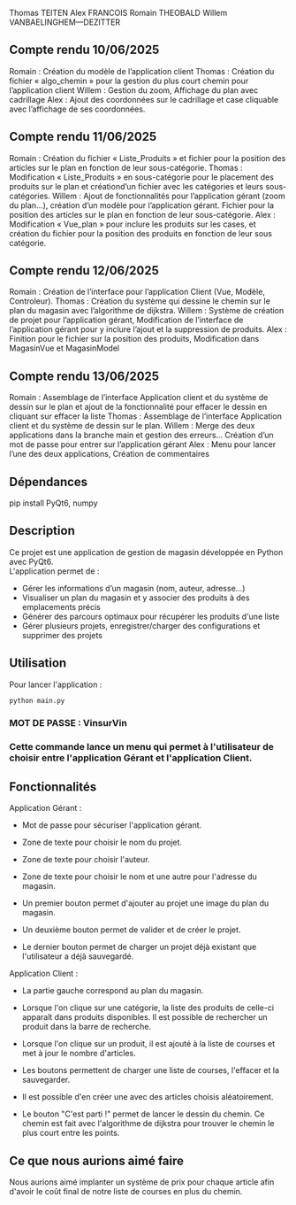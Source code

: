 ﻿Thomas TEITEN
Alex FRANCOIS
Romain THEOBALD
Willem VANBAELINGHEM—DEZITTER

## Compte rendu 10/06/2025

Romain : Création du modèle de l’application client
Thomas : Création du fichier « algo_chemin » pour la gestion du plus court chemin pour l’application client
Willem : Gestion du zoom, Affichage du plan avec cadrillage
Alex : Ajout des coordonnées sur le cadrillage et case cliquable avec l’affichage de ses coordonnées.


## Compte rendu 11/06/2025

Romain : Création du fichier « Liste_Produits » et fichier pour la position des articles sur le plan en fonction de leur sous-catégorie.
Thomas : Modification « Liste_Produits » en sous-catégorie pour le placement des produits sur le plan et créationd’un fichier avec les catégories et leurs sous-catégories. 
Willem : Ajout de fonctionnalités pour l’application gérant (zoom du plan…), création d’un modèle pour l’application gérant. Fichier pour la position des articles sur le plan en fonction de leur sous-catégorie.
Alex : Modification « Vue_plan » pour inclure les produits sur les cases, et création du fichier pour la position des produits en fonction de leur sous catégorie.


## Compte rendu 12/06/2025

Romain : Création de l’interface pour l’application Client (Vue, Modèle, Controleur).
Thomas : Création du système qui dessine le chemin sur le plan du magasin avec l’algorithme de dijkstra.
Willem : Système de création de projet pour l’application gérant, Modification de l’interface de l’application gérant pour y inclure l’ajout et la suppression de produits.
Alex : Finition pour le fichier sur la position des produits, Modification dans MagasinVue et MagasinModel


## Compte rendu 13/06/2025

Romain : Assemblage de l’interface Application client et du système de dessin sur le plan et ajout de la fonctionnalité pour effacer le dessin en cliquant sur effacer la liste
Thomas : Assemblage de l’interface Application client et du système de dessin sur le plan.
Willem : Merge des deux applications dans la branche main et gestion des erreurs… Création d’un mot de passe pour entrer sur l’application gérant
Alex : Menu pour lancer l’une des deux applications, Création de commentaires


## Dépendances

pip install PyQt6, numpy


## Description

Ce projet est une application de gestion de magasin développée en Python avec PyQt6.  
L'application permet de :

- Gérer les informations d’un magasin (nom, auteur, adresse...)
- Visualiser un plan du magasin et y associer des produits à des emplacements précis
- Générer des parcours optimaux pour récupérer les produits d'une liste
- Gérer plusieurs projets, enregistrer/charger des configurations et supprimer des projets

## Utilisation

Pour lancer l'application :
```bash
python main.py
```
### MOT DE PASSE : VinsurVin

### Cette commande lance un menu qui permet à l'utilisateur de choisir entre l'application Gérant et l'application Client.

## Fonctionnalités

Application Gérant :

- Mot de passe pour sécuriser l'application gérant.

- Zone de texte pour choisir le nom du projet.
- Zone de texte pour choisir l'auteur.
- Zone de texte pour choisir le nom et une autre pour l'adresse du magasin.

- Un premier bouton permet d'ajouter au projet une image du plan du magasin.
- Un deuxième bouton permet de valider et de créer le projet.
- Le dernier bouton permet de charger un projet déjà existant que l'utilisateur a déjà sauvegardé.

Application Client :

- La partie gauche correspond au plan du magasin.
- Lorsque l'on clique sur une catégorie, la liste des produits de celle-ci apparaît dans produits disponibles. Il est possible de rechercher un produit dans la barre de recherche.
- Lorsque l'on clique sur un produit, il est ajouté à la liste de courses et met à jour le nombre d'articles.

- Les boutons permettent de charger une liste de courses, l'effacer et la sauvegarder.
- Il est possible d'en créer une avec des articles choisis aléatoirement.
- Le bouton "C'est parti !" permet de lancer le dessin du chemin. Ce chemin est fait avec l'algorithme de dijkstra pour trouver le chemin le plus court entre les points.

## Ce que nous aurions aimé faire

Nous aurions aimé implanter un système de prix pour chaque article afin d'avoir le coût final de notre liste de courses en plus du chemin.